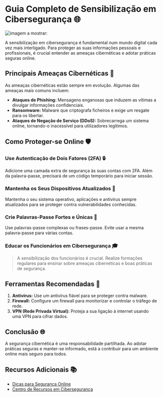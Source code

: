 # Guia Completo de Sensibilização em Cibersegurança 🌐

![imagem a mostrar:](https://www.fccn.pt/media/2021/10/shutterstock_1931787956-1024x617.jpg)

A sensibilização em cibersegurança é fundamental num mundo digital cada vez mais interligado. Para proteger as suas informações pessoais e profissionais, é crucial entender as ameaças cibernéticas e adotar práticas seguras online.

## Principais Ameaças Cibernéticas 🐛

As ameaças cibernéticas estão sempre em evolução. Algumas das ameaças mais comuns incluem:

+ **Ataques de Phishing:** Mensagens enganosas que induzem as vítimas a divulgar informações confidenciais.
+ **Ransomware:** Malware que criptografa ficheiros e exige um resgate para os libertar.
+ **Ataques de Negação de Serviço (DDoS):** Sobrecarrega um sistema online, tornando-o inacessível para utilizadores legítimos.

 ## Como Proteger-se Online 🛡️

 ### Use Autenticação de Dois Fatores (2FA) 🔒

Adicione uma camada extra de segurança às suas contas com 2FA. Além da palavra-passe, precisará de um código temporário para iniciar sessão.

### Mantenha os Seus Dispositivos Atualizados 📱

Mantenha o seu sistema operativo, aplicações e antivírus sempre atualizados para se proteger contra vulnerabilidades conhecidas.

### Crie Palavras-Passe Fortes e Únicas 🔑

Use palavras-passe complexas ou frases-passe. Evite usar a mesma palavra-passe para várias contas.

### Educar os Funcionários em Cibersegurança 🎓

> A sensibilização dos funcionários é crucial. Realize formações regulares para ensinar sobre ameaças cibernéticas e boas práticas de segurança.

## Ferramentas Recomendadas 🔧

1. **Antivírus:** Use um antivírus fiável para se proteger contra malware.
2. **Firewall:** Configure um firewall para monitorizar e controlar o tráfego de rede.
3. **VPN (Rede Privada Virtual):** Proteja a sua ligação à internet usando uma VPN para cifrar dados.

## Conclusão 🌐

A segurança cibernética é uma responsabilidade partilhada. Ao adotar práticas seguras e manter-se informado, está a contribuir para um ambiente online mais seguro para todos.

## Recursos Adicionais 📚

+ [Dicas para Segurança Online](https://www.exemplo.com/dicas-seguranca-online)  
+ [Centro de Recursos em Cibersegurança](https://www.exemplo.com/recursos-ciberseguranca)
